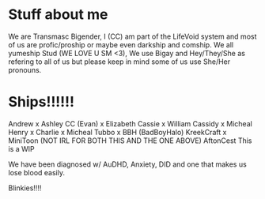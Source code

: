 # Stuff about me

We are Transmasc Bigender, I (CC) am part of the LifeVoid system and most of us are profic/proship or maybe even darkship and comship. We all yumeship Stud (WE LOVE U SM <3), We use Bigay and Hey/They/She as refering to all of us but please keep in mind some of us use She/Her pronouns.

# Ships!!!!!!
Andrew x Ashley
CC (Evan) x Elizabeth
Cassie x William
Cassidy x Micheal
Henry x Charlie x Micheal
Tubbo x BBH (BadBoyHalo)
KreekCraft x MiniToon (NOT IRL FOR BOTH THIS AND THE ONE ABOVE)
AftonCest
This is a WIP

We have been diagnosed w/ AuDHD, Anxiety, DID and one that makes us lose blood easily.


Blinkies!!!!
